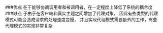 ###优点
在于能够协调调用者和被调用者，在一定程度上降低了系统的耦合度
###缺点
于由于在客户端和真实主题之间增加了代理对象，
因此有些类型的代理模式可能会造成请求的处理速度变慢，
并且实现代理模式需要额外的工作，有些代理模式的实现非常复杂
